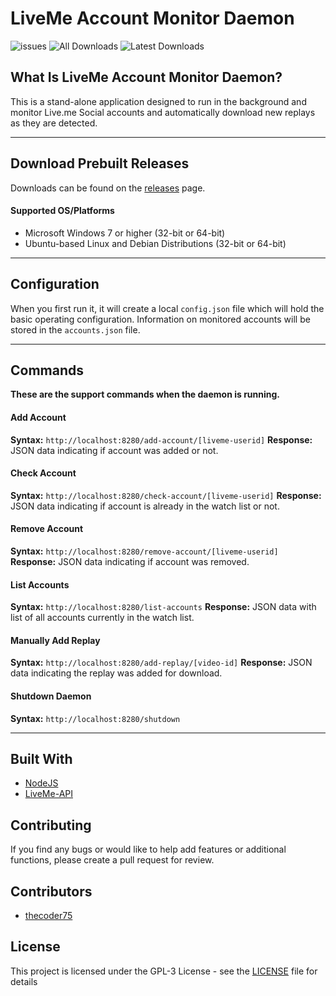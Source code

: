 # LiveMe Account Monitor Daemon

![issues](https://img.shields.io/github/issues-raw/thecoder75/lamd.svg?style=flat-square)
![All Downloads](https://img.shields.io/github/downloads/thecoder75/lamd/total.svg?style=flat-square&label=All+Releases+Downloaded)
![Latest Downloads](https://img.shields.io/github/downloads/thecoder75/lamd/latest/total.svg?style=flat-square&label=Latest+Release+Downloaded)

## What Is LiveMe Account Monitor Daemon?
This is a stand-alone application designed to run in the background and monitor Live.me Social accounts and automatically download new replays as they are detected.

* * *

## Download Prebuilt Releases

Downloads can be found on the [releases](https://github.com/thecoder75/lamd/releases) page.

#### Supported OS/Platforms
- Microsoft Windows 7 or higher (32-bit or 64-bit)
- Ubuntu-based Linux and Debian Distributions (32-bit or 64-bit)

* * *

## Configuration
When you first run it, it will create a local `config.json` file which will hold the basic operating configuration.  Information on monitored accounts will be stored in the `accounts.json` file.

* * *

## Commands
**These are the support commands when the daemon is running.**

#### Add Account
**Syntax:** `http://localhost:8280/add-account/[liveme-userid]`
**Response:** JSON data indicating if account was added or not.

#### Check Account
**Syntax:** `http://localhost:8280/check-account/[liveme-userid]`
**Response:** JSON data indicating if account is already in the watch list or not.

#### Remove Account
**Syntax:** `http://localhost:8280/remove-account/[liveme-userid]`
**Response:** JSON data indicating if account was removed.

#### List Accounts
**Syntax:** `http://localhost:8280/list-accounts`
**Response:** JSON data with list of all accounts currently in the watch list.

#### Manually Add Replay
**Syntax:** `http://localhost:8280/add-replay/[video-id]`
**Response:** JSON data indicating the replay was added for download.

#### Shutdown Daemon
**Syntax:** `http://localhost:8280/shutdown`

* * *

## Built With
* [NodeJS](http://nodejs.org)
* [LiveMe-API](https://thecoder75.github.io/liveme-api)

## Contributing
If you find any bugs or would like to help add features or additional functions, please create a pull request for review.  

## Contributors
* [thecoder75](https://github.com/thecoder75)

## License
This project is licensed under the GPL-3 License - see the [LICENSE](LICENSE) file for details
